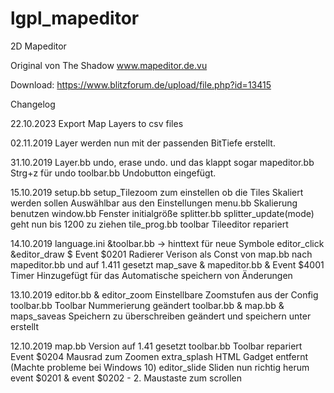 # lgpl_mapeditor
2D Mapeditor

Original von The Shadow www.mapeditor.de.vu

Download: https://www.blitzforum.de/upload/file.php?id=13415

Changelog

22.10.2023
Export Map Layers to csv files

02.11.2019
Layer werden nun mit der passenden BitTiefe erstellt.

31.10.2019
Layer.bb undo, erase undo. und das klappt sogar
mapeditor.bb Strg+z für undo
toolbar.bb Undobutton eingefügt.

15.10.2019
setup.bb setup_Tilezoom zum einstellen ob die Tiles Skaliert werden sollen Auswählbar aus den Einstellungen
menu.bb Skalierung benutzen
window.bb Fenster initialgröße
splitter.bb splitter_update(mode) geht nun bis 1200 zu ziehen 
tile_prog.bb toolbar Tileeditor repariert


14.10.2019
language.ini &toolbar.bb -> hinttext für neue Symbole
editor_click &editor_draw $ Event $0201  Radierer
Verison als Const von map.bb nach mapeditor.bb und auf 1.411 gesetzt
map_save & mapeditor.bb & Event $4001 Timer Hinzugefügt für das Automatische speichern von Änderungen

13.10.2019
editor.bb & editor_zoom Einstellbare Zoomstufen aus der Config
toolbar.bb Toolbar Nummerierung geändert
toolbar.bb & map.bb & maps_saveas Speichern zu überschreiben geändert und speichern unter erstellt

12.10.2019
map.bb Version auf 1.41 gesetzt
toolbar.bb Toolbar repariert
Event $0204 Mausrad zum Zoomen
extra_splash HTML Gadget entfernt (Machte probleme bei Windows 10)
editor_slide Sliden nun richtig herum
event $0201 & event $0202 - 2. Maustaste zum scrollen
